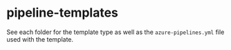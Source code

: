 # pipeline-templates

See each folder for the template type as well as the `azure-pipelines.yml` file used with the template.
